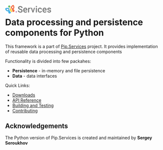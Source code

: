 # <img src="https://github.com/pip-services/pip-services/raw/master/design/Logo.png" alt="Pip.Services Logo" style="max-width:30%"> <br/> Data processing and persistence components for Python

This framework is a part of [Pip.Services](https://github.com/pip-services/pip-services) project.
It provides implementation of reusable data processing and persistence components

Functionality is divided into few packahes:

- **Persistence** - in-memory and file persistence
- **Data** - data interfaces

Quick Links:

* [Downloads](https://github.com/pip-services3-python/pip-services3-data-python/blob/master/doc/Downloads.md)
* [API Reference](https://pip-services3-python.github.io/pip-services3-data-python/index.html)
* [Building and Testing](https://github.com/pip-services3-python/pip-services3-data-python/blob/master/doc/Development.md)
* [Contributing](https://github.com/pip-services3-python/pip-services3-data-python/blob/master/doc/Development.md/#contrib)

## Acknowledgements

The Python version of Pip.Services is created and maintained by **Sergey Seroukhov**